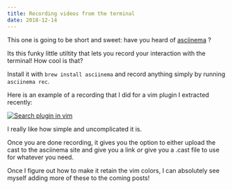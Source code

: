 ```yaml
---
title: Recording videos from the terminal
date: 2018-12-14
---
```


This one is going to be short and sweet: have you heard of [asciinema](https://asciinema.org/) ?

Its this funky little utiltity that lets you record your interaction with the terminal! How cool is that?

Install it with `brew install asciinema`  and record anything simply by running `asciinema rec`.

Here is an example of a recording that I did for a vim plugin I extracted recently:

[![Search plugin in vim](https://asciinema.org/a/JBepEOiwov6fHSYxL8Rsv5sLN.png)](https://asciinema.org/a/JBepEOiwov6fHSYxL8Rsv5sLN 'ASCII video of my little plugin in a a vim session')

I really like how simple and uncomplicated it is.

Once you are done recording, it gives you the option to either upload the cast to the asciinema site and give you a link _or_ give you a .cast file to use for whatever you need.



Once I figure out how to make it retain the vim colors, I can absolutely see myself adding more of these to the coming posts!
